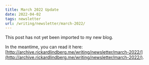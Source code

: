 ```yaml
---
title: March 2022 Update
date: 2022-04-02
tags: newsletter
url: /writing/newsletter/march-2022/
---
```


This post has not yet been imported to my new blog.

In the meantime, you can read it here: [http://archive.rickardlindberg.me/writing/newsletter/march-2022/](http://archive.rickardlindberg.me/writing/newsletter/march-2022/).
